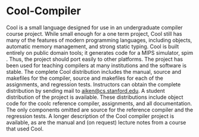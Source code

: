 # Cool-Compiler
Cool is a small language designed for use in an undergraduate compiler course project. While small enough for a one term project, Cool still has many of the features of modern programming languages, including objects, automatic memory management, and strong static typing. Cool is built entirely on public domain tools; it generates code for a MIPS simulator, spim . Thus, the project should port easily to other platforms. The project has been used for teaching compilers at many institutions and the software is stable.  The complete Cool distribution includes the manual, source and makefiles for the compiler, source and makefiles for each of the assignments, and regression tests. Instructors can obtain the complete distribution by sending mail to aiken@cs.stanford.edu.  A student distribution of the project is available. These distributions include object code for the coolc reference compiler, assignments, and all documentation. The only components omitted are source for the reference compiler and the regression tests.  A longer description of the Cool compiler project is available, as are the manual and (on request) lecture notes from a course that used Cool.
